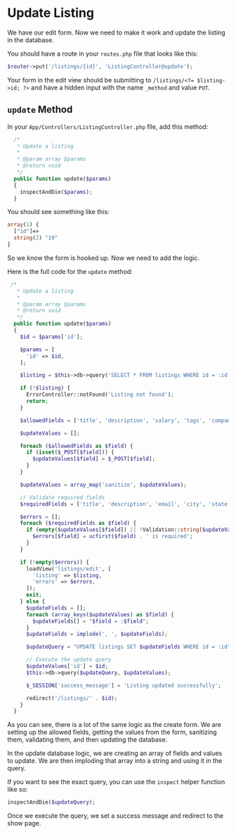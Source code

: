 # Update Listing

We have our edit form. Now we need to make it work and update the listing in the database.

You should have a route in your `routes.php` file that looks like this:

```php
$router->put('/listings/{id}', 'ListingController@update');
```

Your form in the edit view should be submitting to `/listings/<?= $listing->id; ?>` and have a hidden input with the name `_method` and value `PUT`.

## `update` Method

In your `App/Controllers/ListingController.php` file, add this method:

```php
  /*
   * Update a listing
   *
   * @param array $params
   * @return void
   */
  public function update($params)
  {
    inspectAndDie($params);
  }
```

You should see something like this:

```php
array(1) {
  ["id"]=>
  string(2) "19"
}
```

So we know the form is hooked up. Now we need to add the logic.

Here is the full code for the `update` method:

```php
 /*
   * Update a listing
   *
   * @param array $params
   * @return void
   */
  public function update($params)
  {
    $id = $params['id'];

    $params = [
      'id' => $id,
    ];

    $listing = $this->db->query('SELECT * FROM listings WHERE id = :id', $params)->fetch();

    if (!$listing) {
      ErrorController::notFound('Listing not found');
      return;
    }

    $allowedFields = ['title', 'description', 'salary', 'tags', 'company', 'address', 'city', 'state', 'phone', 'email', 'requirements', 'benefits'];

    $updateValues = [];

    foreach ($allowedFields as $field) {
      if (isset($_POST[$field])) {
        $updateValues[$field] = $_POST[$field];
      }
    }

    $updateValues = array_map('sanitize', $updateValues);

    // Validate required fields
    $requiredFields = ['title', 'description', 'email', 'city', 'state'];

    $errors = [];
    foreach ($requiredFields as $field) {
      if (empty($updateValues[$field]) || !Validation::string($updateValues[$field])) {
        $errors[$field] = ucfirst($field) . ' is required';
      }
    }

    if (!empty($errors)) {
      loadView('listings/edit', [
        'listing' => $listing,
        'errors' => $errors,
      ]);
      exit;
    } else {
      $updateFields = [];
      foreach (array_keys($updateValues) as $field) {
        $updateFields[] = "$field = :$field";
      }
      $updateFields = implode(', ', $updateFields);

      $updateQuery = "UPDATE listings SET $updateFields WHERE id = :id";

      // Execute the update query
      $updateValues['id'] = $id;
      $this->db->query($updateQuery, $updateValues);

      $_SESSION['success_message'] = 'Listing updated successfully';

      redirect('/listings/' . $id);
    }
  }
```

As you can see, there is a lot of the same logic as the create form. We are setting up the allowed fields, getting the values from the form, sanitizing them, validating them, and then updating the database.

In the update database logic, we are creating an array of fields and values to update. We are then imploding that array into a string and using it in the query.

If you want to see the exact query, you can use the `inspect` helper function like so:

```php
inspectAndDie($updateQuery);
```

Once we execute the query, we set a success message and redirect to the show page.
